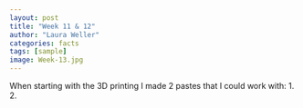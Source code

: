 ```yaml
---
layout: post
title: "Week 11 & 12"
author: "Laura Weller"
categories: facts
tags: [sample]
image: Week-13.jpg
---
```


When starting with the 3D printing I made 2 pastes that I could work with:
1. 
2. 